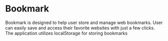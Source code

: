 # Bookmark
Bookmark is designed to help user store and manage web bookmarks. User can easily save and access their favorite websites with just a few clicks. The application utilizes localStorage for storing bookmarks

